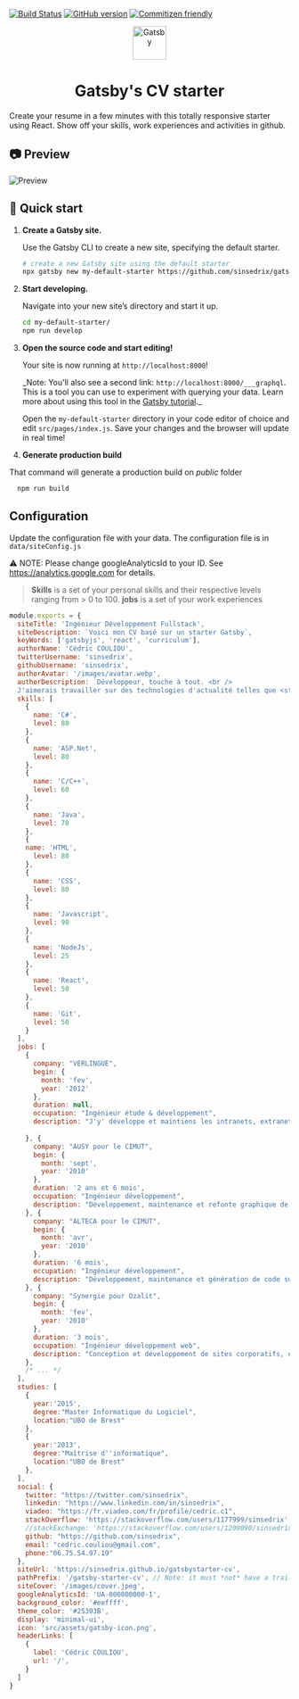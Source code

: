 [![Build Status](https://travis-ci.com/sinsedrix/gatsby-starter-cv.svg?branch=master)](https://travis-ci.com/sinsedrix/gatsby-starter-cv)
[![GitHub version](https://badge.fury.io/gh/sinsedrix%2Fgatsby-starter-cv.svg)](https://badge.fury.io/gh/sinsedrix%2Fgatsby-starter-cv)
[![Commitizen friendly](https://img.shields.io/badge/commitizen-friendly-brightgreen.svg)](http://commitizen.github.io/cz-cli/)

<p align="center">
  <a href="https://www.gatsbyjs.org">
    <img alt="Gatsby" src="https://www.gatsbyjs.org/monogram.svg" width="60" />
  </a>
</p>
<h1 align="center">
  Gatsby's CV starter
</h1>

Create your resume in a few minutes with this totally responsive starter using React. Show off your skills, work experiences and activities in github.


## 📷 Preview

![Preview](./preview.png)

## 🚀 Quick start

1.  **Create a Gatsby site.**

    Use the Gatsby CLI to create a new site, specifying the default starter.

    ```sh
    # create a new Gatsby site using the default starter
    npx gatsby new my-default-starter https://github.com/sinsedrix/gatsby-starter-cv
    ```

1.  **Start developing.**

    Navigate into your new site’s directory and start it up.

    ```sh
    cd my-default-starter/
    npm run develop
    ```

1.  **Open the source code and start editing!**

    Your site is now running at `http://localhost:8000`!

    \_Note: You'll also see a second link: `http://localhost:8000/___graphql`. This is a tool you can use to experiment with querying your data. Learn more about using this tool in the [Gatsby tutorial](https://www.gatsbyjs.org/tutorial/part-five/#introducing-graphiql).\_

    Open the `my-default-starter` directory in your code editor of choice and edit `src/pages/index.js`. Save your changes and the browser will update in real time!

1. **Generate production build**

  That command will generate a production build on _public_ folder
  ```sh
    npm run build
  ```

## Configuration

Update the configuration file with your data. The configuration file is in ```data/siteConfig.js```

:warning: NOTE: Please change googleAnalyticsId to your ID.  See https://analytics.google.com for details.

> **Skills** is a set of your personal skills and their respective levels ranging from > 0 to 100.
> **jobs** is a set of your work experiences

```js
module.exports = {
  siteTitle: 'Ingénieur Développement Fullstack',
  siteDescription: `Voici mon CV basé sur un starter Gatsby`,
  keyWords: ['gatsbyjs', 'react', 'curriculum'],
  authorName: 'Cédric COULIOU',
  twitterUsername: 'sinsedrix',
  githubUsername: 'sinsedrix',
  authorAvatar: '/images/avatar.webp',
  authorDescription: `Développeur, touche à tout. <br />
  J'aimerais travailler sur des technologies d'actualité telles que <strong>Javascript, NodeJS et React.</strong>`,
  skills: [
    {
      name: 'C#',
      level: 80
    },
    {
      name: 'ASP.Net',
      level: 80
    },
    {
      name: 'C/C++',
      level: 60
    },
    {
      name: 'Java',
      level: 70
    },
    {
    name: 'HTML',
      level: 80
    },
    {
      name: 'CSS',
      level: 80
    },
    {
      name: 'Javascript',
      level: 90
    },
    {
      name: 'NodeJs',
      level: 25
    },
    {
      name: 'React',
      level: 50
    },
    {
      name: 'Git',
      level: 50
    }
  ],
  jobs: [
    {
      company: "VERLINGUE",
      begin: {
        month: 'fev',
        year: '2012'
      },
      duration: null,
      occupation: "Ingénieur étude & développement",
      description: "J'y' développe et maintiens les intranets, extranets, services métier et technique."
  
    }, {
      company: "AUSY pour le CIMUT",
      begin: {
        month: 'sept',
        year: '2010'
      },
      duration: '2 ans et 6 mois',
      occupation: "Ingénieur développement",
      description: "Développement, maintenance et refonte graphique de l'appli Starweb."
    }, {
      company: "ALTECA pour le CIMUT",
      begin: {
        month: 'avr',
        year: '2010'
      },
      duration: '6 mois',
      occupation: "Ingénieur développement",
      description: "Développement, maintenance et génération de code sur l'appli Starweb"
    }, {
      company: "Synergie pour Ozalit",
      begin: {
        month: 'fev',
        year: '2010'
      },
      duration: '3 mois',
      occupation: "Ingénieur développement web",
      description: "Conception et développement de sites corporatifs, e-boutiques et catalogues interactifs."
    },
    /* ... */
  ],
  studies: [
    {
      year:'2015',
      degree:"Master Informatique du Logiciel",
      location:"UBO de Brest"
    },
    {
      year:'2013',
      degree:"Maîtrise d''informatique",
      location:"UBO de Brest"
    },
  ],
  social: {
    twitter: "https://twitter.com/sinsedrix",
    linkedin: "https://www.linkedin.com/in/sinsedrix",
    viadeo: "https://fr.viadeo.com/fr/profile/cedric.c1",
    stackOverflow: 'https://stackoverflow.com/users/1177999/sinsedrix',
    //stackExchange: 'https://stackoverflow.com/users/1209090/sinsedrix',
    github: "https://github.com/sinsedrix",
    email: "cedric.couliou@gmail.com",
    phone:"06.75.54.97.19"
  },
  siteUrl: 'https://sinsedrix.github.io/gatsbystarter-cv',
  pathPrefix: '/gatsby-starter-cv', // Note: it must *not* have a trailing slash.
  siteCover: '/images/cover.jpeg',
  googleAnalyticsId: 'UA-000000000-1',
  background_color: '#eeffff',
  theme_color: '#25303B',
  display: 'minimal-ui',
  icon: 'src/assets/gatsby-icon.png',
  headerLinks: [
    {
      label: 'Cédric COULIOU',
      url: '/',
    }
  ]
}

```
